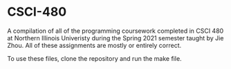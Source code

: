 # CSCI-480

A compilation of all of the programming coursework completed in CSCI 480 at Northern Illinois Univeristy during the Spring 2021 semester taught by Jie Zhou. All of these assignments are mostly or entirely correct.

To use these files, clone the repository and run the make file. 
